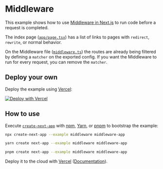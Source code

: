 # Middleware

This example shows how to use [Middleware in Next.js](https://nextjs.org/docs/app/building-your-application/routing/middleware) to run code before a request is completed.

The index page ([`app/page.tsx`](app/page.tsx)) has a list of links to pages with `redirect`, `rewrite`, or normal behavior.

On the Middleware file ([`middleware.ts`](middleware.ts)) the routes are already being filtered by defining a `matcher` on the exported config. If you want the Middleware to run for every request, you can remove the `matcher`.

## Deploy your own

Deploy the example using [Vercel](https://vercel.com?utm_source=github&utm_medium=readme&utm_campaign=next-example):

[![Deploy with Vercel](https://vercel.com/button)](https://vercel.com/new/clone?repository-url=https://github.com/vercel/next.js/tree/canary/examples/middleware&project-name=middleware&repository-name=middleware)

## How to use

Execute [`create-next-app`](https://github.com/vercel/next.js/tree/canary/packages/create-next-app) with [npm](https://docs.npmjs.com/cli/init), [Yarn](https://yarnpkg.com/lang/en/docs/cli/create/), or [pnpm](https://pnpm.io) to bootstrap the example:

```bash
npx create-next-app --example middleware middleware-app
```

```bash
yarn create next-app --example middleware middleware-app
```

```bash
pnpm create next-app --example middleware middleware-app
```

Deploy it to the cloud with [Vercel](https://vercel.com/new?utm_source=github&utm_medium=readme&utm_campaign=next-example) ([Documentation](https://nextjs.org/docs/deployment)).
